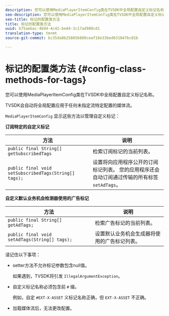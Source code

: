 ```yaml
---
description: 您可以使用MediaPlayerItemConfig类在TVSDK中全局配置自定义标记名称。
seo-description: 您可以使用MediaPlayerItemConfig类在TVSDK中全局配置自定义标记名称。
seo-title: 标记的配置类方法
title: 标记的配置类方法
uuid: b75aebac-4b94-4c42-bed4-3c17ad989cd1
translation-type: tm+mt
source-git-commit: bc35da8b258056809ceaf18e33bed631047bc81b

---
```



# 标记的配置类方法 {#config-class-methods-for-tags}

您可以使用MediaPlayerItemConfig类在TVSDK中全局配置自定义标记名称。

TVSDK会自动将全局配置应用于任何未指定流特定配置的媒体流。

`MediaPlayerItemConfig` 显示这些方法以管理自定义标记：

**订阅特定的自定义标记**

| <b>方法</b> | <b>说明</b> |
|--- |--- |
| `public final String[] getSubscribedTags` | 检索订阅标记的当前列表。 |
| `public final void setSubscribedTags(String[] tags);` | 设置将向应用程序公开的订阅标记列表。  您的应用程序还会自动订阅通过传输的所有标签 `setAdTags`。 |

**自定义默认业务机会检测器使用的广告标记**

| <b>方法</b> | <b>说明</b> |
|--- |--- |
| `public final String[] getAdTags;` | 检索广告标记的当前列表。 |
| `public final void setAdTags(String[] tags);` | 设置默认业务机会生成器将使用的广告标记列表。 |

请记住以下事项：

* setter方法不允许标记参数包含null值。

   如果遇到，TVSDK将引发 `IllegalArgumentException`。
* 自定义标记名称必须包含前 `#` 缀。

   例如，自定 `#EXT-X-ASSET` 义标记名称正确，但 `EXT-X-ASSET` 不正确。

* 加载媒体流后，无法更改配置。